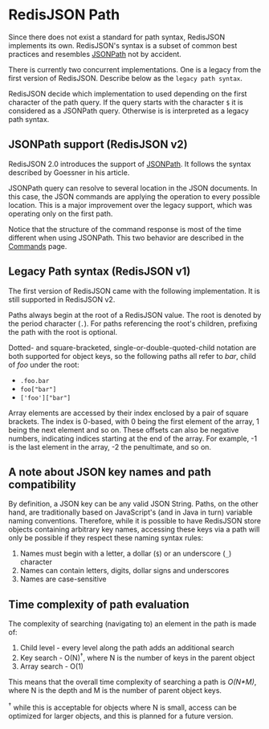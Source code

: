 # RedisJSON Path

Since there does not exist a standard for path syntax, RedisJSON implements its own. RedisJSON's syntax is a subset of common best practices and resembles [JSONPath](http://goessner.net/articles/JsonPath/) not by accident.

There is currently two concurrent implementations. One is a legacy from the first version of RedisJSON. Describe below as the `legacy path syntax`.

RedisJSON decide which implementation to used depending on the first character of the path query. If the query starts with the character `$` it is considered as a JSONPath query. Otherwise is is interpreted as a legacy path syntax.

## JSONPath support (RedisJSON v2)

RedisJSON 2.0 introduces the support of [JSONPath](http://goessner.net/articles/JsonPath/). It follows the syntax described by Goessner in his article.

JSONPath query can resolve to several location in the JSON documents. In this case, the JSON commands are applying the operation to every possible location. This is a major improvement over the legacy support, which was operating only on the first path.

Notice that the structure of the command response is most of the time different when using JSONPath. This two behavior are described in the [Commands](/commands) page.

## Legacy Path syntax (RedisJSON v1)

The first version of RedisJSON came with the following implementation. It is still supported in RedisJSON v2.

Paths always begin at the root of a RedisJSON value. The root is denoted by the period character (`.`). For paths referencing the root's children, prefixing the path with the root is optional.

Dotted- and square-bracketed, single-or-double-quoted-child notation are both supported for object keys, so the following paths all refer to _bar_, child of _foo_ under the root:

*   `.foo.bar`
*   `foo["bar"]`
*   `['foo']["bar"]`

Array elements are accessed by their index enclosed by a pair of square brackets. The index is 0-based, with 0 being the first element of the array, 1 being the next element and so on. These offsets can also be negative numbers, indicating indices starting at the end of the array. For example, -1 is the last element in the array, -2 the penultimate, and so on.

## A note about JSON key names and path compatibility

By definition, a JSON key can be any valid JSON String. Paths, on the other hand, are traditionally based on JavaScript's (and in Java in turn) variable naming conventions. Therefore, while it is possible to have RedisJSON store objects containing arbitrary key names, accessing these keys via a path will only be possible if they respect these naming syntax rules:

1.  Names must begin with a letter, a dollar (`$`) or an underscore (`_`) character
2.  Names can contain letters, digits, dollar signs and underscores
3.  Names are case-sensitive

## Time complexity of path evaluation

The complexity of searching (navigating to) an element in the path is made of:

1. Child level - every level along the path adds an additional search
2. Key search - O(N)<sup>&#8224;</sup>, where N is the number of keys in the parent object
3. Array search - O(1)

This means that the overall time complexity of searching a path is _O(N*M)_, where N is the depth and M is the number of parent object keys.

<sup>&#8224;</sup> while this is acceptable for objects where N is small, access can be optimized for larger objects, and this is planned for a future version.
